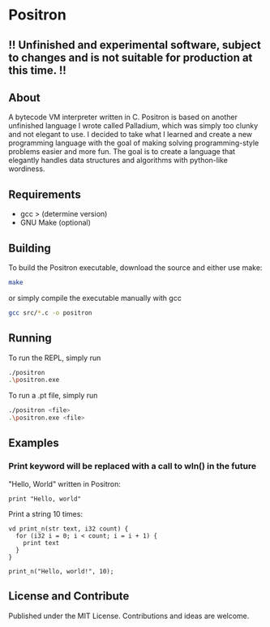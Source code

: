 # Positron

## !! Unfinished and experimental software, subject to changes and is not suitable for production at this time. !!

## About
A bytecode VM interpreter written in C. Positron is based on another unfinished language I wrote called Palladium, which was simply too clunky and not elegant to use. I decided to take what I learned and create a new programming language with the goal of making solving programming-style problems easier and more fun. The goal is to create a language that elegantly handles data structures and algorithms with python-like wordiness.

## Requirements
- gcc > (determine version)
- GNU Make (optional)

## Building
To build the Positron executable, download the source and either use make:
```sh
make
```
or simply compile the executable manually with gcc
```sh
gcc src/*.c -o positron
```

## Running
To run the REPL, simply run
```sh
./positron
.\positron.exe
```
To run a .pt file, simply run
```sh
./positron <file>
.\positron.exe <file>
```

## Examples
### Print keyword will be replaced with a call to wln() in the future
"Hello, World" written in Positron:
```
print "Hello, world"
```
Print a string 10 times:
```
vd print_n(str text, i32 count) {
  for (i32 i = 0; i < count; i = i + 1) {
    print text
  }
}

print_n("Hello, world!", 10);
```

## License and Contribute
Published under the MIT License. Contributions and ideas are welcome.
